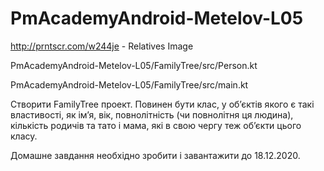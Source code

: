 # PmAcademyAndroid-Metelov-L05

http://prntscr.com/w244je - Relatives Image

PmAcademyAndroid-Metelov-L05/FamilyTree/src/Person.kt

PmAcademyAndroid-Metelov-L05/FamilyTree/src/main.kt


Створити FamilyTree проект. Повинен бути клас, у об’єктів якого є такі властивості, 
як ім’я, вік, повнолітність (чи повнолітня ця людина), 
кількість родичів та тато і мама, які в свою чергу теж об’єкти цього класу.

Домашне завдання необхідно зробити і завантажити до 18.12.2020.

